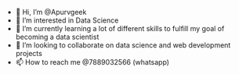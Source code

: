 - 👋 Hi, I’m @Apurvgeek
- 👀 I’m interested in Data Science
- 🌱 I’m currently learning a lot of different skills to fulfill my goal of becoming a data scientist
- 💞️ I’m looking to collaborate on data science and web development projects
- 📫 How to reach me @7889032566 (whatsapp) 

<!---
Apurvgeek/Apurvgeek is a ✨ special ✨ repository because its `README.md` (this file) appears on your GitHub profile.
You can click the Preview link to take a look at your changes.
--->
